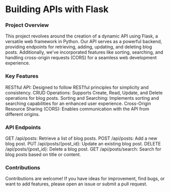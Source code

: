 # Building APIs with Flask 

### Project Overview
This project revolves around the creation of a dynamic API using Flask, a versatile web framework in Python. Our API serves as a powerful backend, providing endpoints for retrieving, adding, updating, and deleting blog posts. Additionally, we've incorporated features like sorting, searching, and handling cross-origin requests (CORS) for a seamless web development experience.

### Key Features
RESTful API: Designed to follow RESTful principles for simplicity and consistency.
CRUD Operations: Supports Create, Read, Update, and Delete operations for blog posts.
Sorting and Searching: Implements sorting and searching capabilities for an enhanced user experience.
Cross-Origin Resource Sharing (CORS): Enables communication with the API from different origins.

### API Endpoints
GET /api/posts: Retrieve a list of blog posts.
POST /api/posts: Add a new blog post.
PUT /api/posts/{post_id}: Update an existing blog post.
DELETE /api/posts/{post_id}: Delete a blog post.
GET /api/posts/search: Search for blog posts based on title or content.

### Contributions
Contributions are welcome! If you have ideas for improvement, find bugs, or want to add features, please open an issue or submit a pull request.

